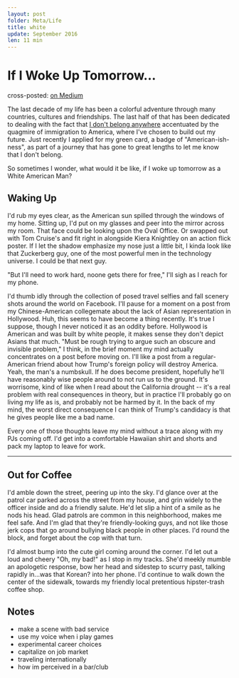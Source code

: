 ```yaml
---
layout: post
folder: Meta/Life
title: white
update: September 2016
len: 11 min
---
```

# If I Woke Up Tomorrow...

<div class="essay-subtext">cross-posted: <a href="https://medium.com/@keerthiko">on Medium</a></div>

The last decade of my life has been a colorful adventure through many countries, cultures and friendships. The last half of that has been dedicated to dealing with the fact that [I don't belong anywhere](fromwhere.html) accentuated by the quagmire of immigration to America, where I've chosen to build out my future. Just recently I applied for my green card, a badge of "American-ish-ness", as part of a journey that has gone to great lengths to let me know that I don't belong.

So sometimes I wonder, what would it be like, if I woke up tomorrow as a White American Man?

## Waking Up
I'd rub my eyes clear, as the American sun spilled through the windows of my home. Sitting up, I'd put on my glasses and peer into the mirror across my room. That face could be looking upon the Oval Office. Or swapped out with Tom Cruise's and fit right in alongside Kiera Knightley on an action flick poster. If I let the shadow emphasize my nose just a little bit, I kinda look like that Zuckerberg guy, one of the most powerful men in the technology universe. I could be that next guy.

"But I'll need to work hard, noone gets there for free," I'll sigh as I reach for my phone.

I'd thumb idly through the collection of posed travel selfies and fall scenery shots around the world on Facebook. I'll pause for a moment on a post from my Chinese-American collegemate about the lack of Asian representation in Hollywood. Huh, this seems to have become a thing recently. It's true I suppose, though I never noticed it as an oddity before. Hollywood is American and was built by white people, it makes sense they don't depict Asians that much. "Must be rough trying to argue such an obscure and invisible problem," I think, in the brief moment my mind actually concentrates on a post before moving on. I'll like a post from a regular-American friend about how Trump's foreign policy will destroy America. Yeah, the man's a numbskull. If he does become president, hopefully he'll have reasonably wise people around to not run us to the ground. It's worrisome, kind of like when I read about the California drought -- it's a real problem with real consequences in theory, but in practice I'll probably go on living my life as is, and probably not be harmed by it. In the back of my mind, the worst direct consequence I can think of Trump's candidacy is that he gives people like me a bad name.

Every one of those thoughts leave my mind without a trace along with my PJs coming off. I'd get into a comfortable Hawaiian shirt and shorts and pack my laptop to leave for work.

***

## Out for Coffee
I'd amble down the street, peering up into the sky. I'd glance over at the patrol car parked across the street from my house, and grin widely to the officer inside and do a friendly salute. He'd let slip a hint of a smile as he nods his head. Glad patrols are common in this neighborhood, makes me feel safe. And I'm glad that they're friendly-looking guys, and not like those jerk cops that go around bullying black people in other places. I'd round the block, and forget about the cop with that turn.

I'd almost bump into the cute girl coming around the corner. I'd let out a loud and cheery "Oh, my bad!" as I stop in my tracks. She'd meekly mumble an apologetic response, bow her head and sidestep to scurry past, talking rapidly in...was that Korean? into her phone. I'd continue to walk down the center of the sidewalk, towards my friendly local pretentious hipster-trash coffee shop.


## Notes
- make a scene with bad service
- use my voice when i play games
- experimental career choices
- capitalize on job market
- traveling internationally
- how im perceived in a bar/club